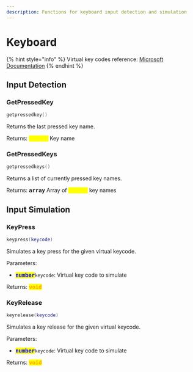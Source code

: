 ```yaml
---
description: Functions for keyboard input detection and simulation
---
```


# Keyboard

{% hint style="info" %}
Virtual key codes reference: [Microsoft Documentation](https://docs.microsoft.com/en-us/windows/desktop/inputdev/virtual-key-codes)
{% endhint %}

## Input Detection

### GetPressedKey

```lua
getpressedkey()
```

Returns the last pressed key name.

Returns: <kbd><mark style="color:yellow;">**string**<mark style="color:yellow;"></kbd> Key name

### GetPressedKeys

```lua
getpressedkeys()
```

Returns a list of currently pressed key names.

Returns: <kbd>**array**</kbd> Array of <kbd><mark style="color:yellow;">**string**<mark style="color:yellow;"></kbd> key names

## Input Simulation

### KeyPress

```lua
keypress(keycode)
```

Simulates a key press for the given virtual keycode.

Parameters:

* <kbd><mark style="color:blue;">**number**<mark style="color:blue;"></kbd>`keycode`: Virtual key code to simulate

Returns: <kbd><mark style="color:orange;">**void**<mark style="color:orange;"></kbd>

### KeyRelease

```lua
keyrelease(keycode)
```

Simulates a key release for the given virtual keycode.

Parameters:

* <kbd><mark style="color:blue;">**number**<mark style="color:blue;"></kbd>`keycode`: Virtual key code to simulate

Returns: <kbd><mark style="color:orange;">**void**<mark style="color:orange;"></kbd>
